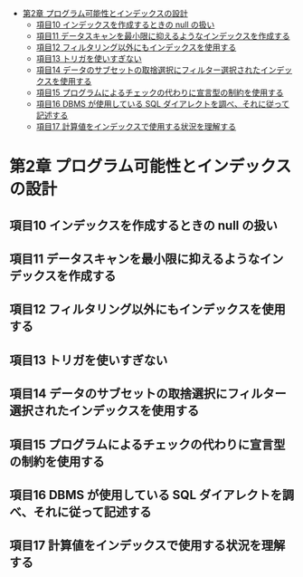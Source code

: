 <!-- TOC -->

- [第2章 プログラム可能性とインデックスの設計](#第2章-プログラム可能性とインデックスの設計)
    - [項目10 インデックスを作成するときの null の扱い](#項目10-インデックスを作成するときの-null-の扱い)
    - [項目11 データスキャンを最小限に抑えるようなインデックスを作成する](#項目11-データスキャンを最小限に抑えるようなインデックスを作成する)
    - [項目12 フィルタリング以外にもインデックスを使用する](#項目12-フィルタリング以外にもインデックスを使用する)
    - [項目13 トリガを使いすぎない](#項目13-トリガを使いすぎない)
    - [項目14 データのサブセットの取捨選択にフィルター選択されたインデックスを使用する](#項目14-データのサブセットの取捨選択にフィルター選択されたインデックスを使用する)
    - [項目15 プログラムによるチェックの代わりに宣言型の制約を使用する](#項目15-プログラムによるチェックの代わりに宣言型の制約を使用する)
    - [項目16 DBMS が使用している SQL ダイアレクトを調べ、それに従って記述する](#項目16-dbms-が使用している-sql-ダイアレクトを調べそれに従って記述する)
    - [項目17 計算値をインデックスで使用する状況を理解する](#項目17-計算値をインデックスで使用する状況を理解する)

<!-- /TOC -->

# 第2章 プログラム可能性とインデックスの設計

## 項目10 インデックスを作成するときの null の扱い

## 項目11 データスキャンを最小限に抑えるようなインデックスを作成する

## 項目12 フィルタリング以外にもインデックスを使用する

## 項目13 トリガを使いすぎない

## 項目14 データのサブセットの取捨選択にフィルター選択されたインデックスを使用する

## 項目15 プログラムによるチェックの代わりに宣言型の制約を使用する

## 項目16 DBMS が使用している SQL ダイアレクトを調べ、それに従って記述する

## 項目17 計算値をインデックスで使用する状況を理解する

